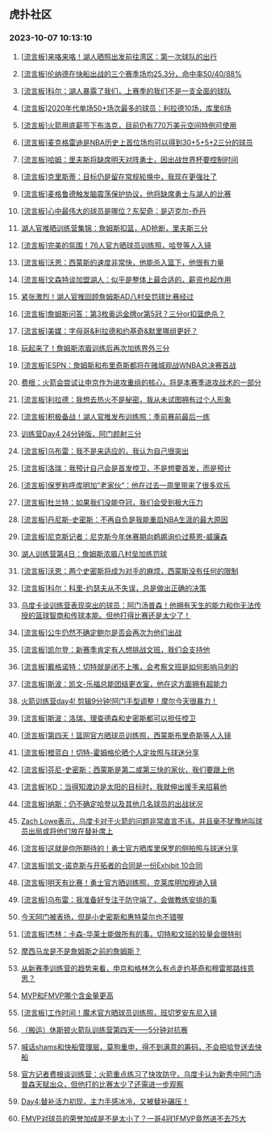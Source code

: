 ## 虎扑社区 
### 2023-10-07 10:13:10

1. [[流言板]来咯来咯！湖人晒照出发前往湾区：第一次球队的出行](https://bbs.hupu.com/62366074.html)

2. [[流言板]伦纳德在快船出战的三个赛季场均25.3分，命中率50/40/88%](https://bbs.hupu.com/62366220.html)

3. [[流言板]科尔：湖人暴露了我们，上赛季的我们不是一支全面的球队](https://bbs.hupu.com/62366366.html)

4. [[流言板]2020年代单场50+场次最多的球员：利拉德10场，库里6场](https://bbs.hupu.com/62366516.html)

5. [[流言板]火箭用底薪签下布洛克，目前仍有770万美元空间特例可使用](https://bbs.hupu.com/62366784.html)

6. [[流言板]麦克格雷迪是NBA历史上首位场均可以得到30+5+5+2三分的球员](https://bbs.hupu.com/62366368.html)

7. [[流言板]哈姆：里夫斯将缺席明天对阵勇士，因出战世界杯要控制时间](https://bbs.hupu.com/62365979.html)

8. [[流言板]克里斯蒂：目标仍是留在常规轮换中，我现在更强壮了](https://bbs.hupu.com/62366436.html)

9. [[流言板]麦格鲁德触发脑震荡保护协议，他将缺席勇士与湖人的比赛](https://bbs.hupu.com/62366679.html)

10. [[流言板]心中最伟大的球员是哪位？东契奇：是迈克尔-乔丹](https://bbs.hupu.com/62365411.html)

11. [湖人官推晒训练营集锦：詹姆斯扣篮，AD抢断，里夫斯三分](https://bbs.hupu.com/62366110.html)

12. [[流言板]完美的氛围！76人官方晒球员训练照，哈登等人入镜](https://bbs.hupu.com/62366193.html)

13. [[流言板]沃恩：西蒙斯的速度非常快，他能杀入篮下，他很有力量](https://bbs.hupu.com/62366451.html)

14. [[流言板]文森特谈加盟湖人：似乎是整体上最合适的，薪资也起作用](https://bbs.hupu.com/62366041.html)

15. [紧张激烈！湖人官推回顾詹姆斯AD八村垒罚球比赛经过](https://bbs.hupu.com/62364878.html)

16. [[流言板]詹姆斯问答：第3枚奥运金牌or第5冠？三分or扣篮绝杀？](https://bbs.hupu.com/62366043.html)

17. [[流言板]美媒：字母哥&利拉德和约基奇&默里哪组更好？](https://bbs.hupu.com/62366108.html)

18. [玩起来了！詹姆斯浓眉训练后再次加练界外三分](https://bbs.hupu.com/62366100.html)

19. [[流言板]ESPN：詹姆斯和布里奇斯都将在赌城观战WNBA总决赛首战](https://bbs.hupu.com/62366007.html)

20. [费根：火箭会尝试让申京作为进攻重组的核心，将是本赛季进攻战术的一部分](https://bbs.hupu.com/62364331.html)

21. [[流言板]利拉德：我想去热火不是秘密，我从未试图拥有过个人形象](https://bbs.hupu.com/62364454.html)

22. [[流言板]积极备战！湖人官推发布训练照：季前赛前最后一练](https://bbs.hupu.com/62366049.html)

23. [训练营Day4 24分钟版，阿门颜射三分](https://bbs.hupu.com/62365788.html)

24. [[流言板]乌布雷：我不是来适应的，我认为自己很突出](https://bbs.hupu.com/62366540.html)

25. [[流言板]洛瑞：我预计自己会是首发控卫，不是想要首发，而是预计](https://bbs.hupu.com/62366964.html)

26. [[流言板]保罗称呼库明加”老家伙“：他在过去一周里带来了很多欢乐](https://bbs.hupu.com/62366046.html)

27. [[流言板]杜兰特：如果我们没能夺冠，我们会受到极大压力](https://bbs.hupu.com/62367068.html)

28. [[流言板]丹尼斯-史密斯：不再自负是我能重启NBA生涯的最大原因](https://bbs.hupu.com/62366335.html)

29. [[流言板]尼克斯记者：尼克斯今年休赛期向鹈鹕询价过蔡恩-威廉森](https://bbs.hupu.com/62366513.html)

30. [湖人训练营第4日：詹姆斯浓眉八村垒加练罚球](https://bbs.hupu.com/62366064.html)

31. [[流言板]沃恩：两个史密斯将成为对手的麻烦，西蒙斯没有任何的限制](https://bbs.hupu.com/62366284.html)

32. [[流言板]科尔：科里-约瑟夫从不失误，总是做出正确的决策](https://bbs.hupu.com/62365987.html)

33. [乌度卡谈训练营表现突出的球员：阿门汤普森！他拥有天生的能力和你无法传授的篮球智商和传球本能。但他打得比赛还是太少了！](https://bbs.hupu.com/62365973.html)

34. [[流言板]公牛仍然不确定鲍尔是否会再次为他们出战](https://bbs.hupu.com/62366478.html)

35. [[流言板]凯尔登：新赛季肯定有人想挑战文班，我们会支持他](https://bbs.hupu.com/62366757.html)

36. [[流言板]戴格诺特：切特就是闭不上嘴，会考察文班是如何影响马刺的](https://bbs.hupu.com/62366935.html)

37. [[流言板]斯波：凯文-乐福总能团结更衣室，他在这方面拥有超能力](https://bbs.hupu.com/62366480.html)

38. [火箭训练营day4! 剪辑9分钟!阿门手型调整！摩尔今天很暴力！](https://bbs.hupu.com/62365835.html)

39. [[流言板]斯波：洛瑞、理查德森和史密斯都可以担任控卫](https://bbs.hupu.com/62366734.html)

40. [[流言板]第四天！篮网官方晒球员训练照，西蒙斯布里奇斯等人入镜](https://bbs.hupu.com/62366297.html)

41. [[流言板]橙蓝白！切特-霍姆格伦晒个人定妆照与球迷分享](https://bbs.hupu.com/62366571.html)

42. [[流言板]芬尼-史密斯：西蒙斯是第二或第三快的家伙，我们要跟上他](https://bbs.hupu.com/62366392.html)

43. [[流言板]KD：当得知渡边是太阳的目标时，我就伸出援手来招募他](https://bbs.hupu.com/62365963.html)

44. [[流言板]纳斯：仍不确定哈登以及其他几名球员的出战状况](https://bbs.hupu.com/62366918.html)

45. [Zach Lowe表示，乌度卡对于火箭的问题非常直言不讳，并且毫不犹豫地叫球员出局或将他们放在替补席上](https://bbs.hupu.com/62366134.html)

46. [[流言板]这就是你所期待的！勇士官方晒库里保罗的侧拍照与球迷分享](https://bbs.hupu.com/62366529.html)

47. [[流言板]凯文-诺克斯与开拓者的合同是一份Exhibit 10合同](https://bbs.hupu.com/62366613.html)

48. [[流言板]明天有比赛！勇士官方晒训练照，克莱库明加穆迪入镜](https://bbs.hupu.com/62366416.html)

49. [[流言板]乌布雷：我准备好专注于防守端了，会做教练安排的事](https://bbs.hupu.com/62366669.html)

50. [今天阿门被表扬，但是小史密斯和惠特莫尔也不错喔](https://bbs.hupu.com/62366306.html)

51. [[流言板]杰林：卡森-华莱士能做所有的事，切特和文班的较量会很特别](https://bbs.hupu.com/62366788.html)

52. [摩西马龙是不是詹姆斯之前的詹姆斯？](https://bbs.hupu.com/62366778.html)

53. [从新赛季训练营的趋势来看，申京和格林怎么有点走约基奇和穆雷那路线意思？](https://bbs.hupu.com/62366702.html)

54. [MVP和FMVP哪个含金量更高](https://bbs.hupu.com/62366630.html)

55. [[流言板]工作时间！魔术官方晒球员训练照，班切罗安东尼入镜](https://bbs.hupu.com/62366237.html)

56. [（搬运）休斯顿火箭队训练营第四天——5分钟对抗赛](https://bbs.hupu.com/62366354.html)

57. [喊话shams和快船管理层，莫狗重申，得不到满意的筹码，不会把哈登送去快船](https://bbs.hupu.com/62366023.html)

58. [官方记者费根谈训练营：火箭重点练习了快攻防守，乌度卡认为新秀中阿门汤普森天赋出众，但他打的比赛太少了还需进一步观察](https://bbs.hupu.com/62366171.html)

59. [Day4:替补活力初现，主力手感冰冷，又被替补碾压！](https://bbs.hupu.com/62366838.html)

60. [FMVP对球员的荣誉加成是不是太小了？一哥4冠1FMVP竟然进不去75大](https://bbs.hupu.com/62366739.html)

